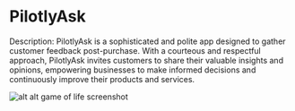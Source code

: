 # PilotlyAsk

Description: PilotlyAsk is a sophisticated and polite app designed to gather customer feedback post-purchase. With a courteous and respectful approach, PilotlyAsk invites customers to share their valuable insights and opinions, empowering businesses to make informed decisions and continuously improve their products and services.

![alt alt game of life screenshot](https://github.com/elvynmejia/vue-chat-app/blob/main/ui.png?raw=true)
